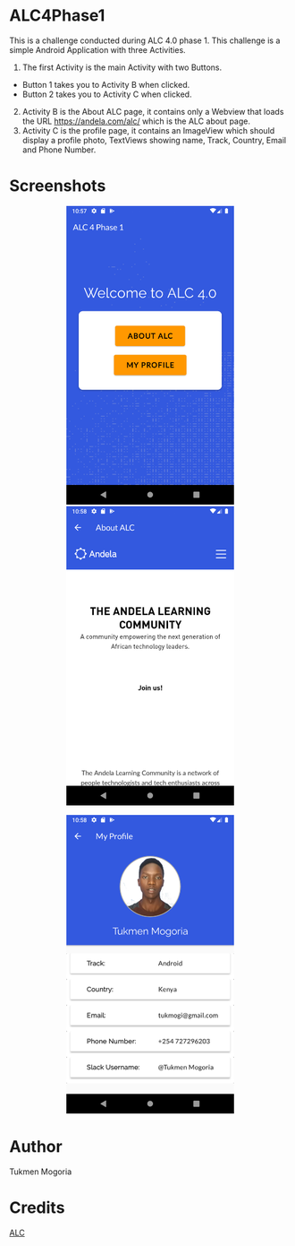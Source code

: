 # ALC4Phase1
This is a challenge conducted during ALC 4.0 phase 1. This challenge is a simple Android Application with three Activities.
1. The first Activity is the main Activity with two Buttons.
  * Button 1 takes you to Activity B when clicked.
  * Button 2 takes you to Activity C when clicked.
2. Activity B is the About ALC page, it contains only a Webview that loads the URL https://andela.com/alc/ which is the ALC about page.
3. Activity C is the profile page, it contains an ImageView which should display a profile photo,
TextViews showing name, Track, Country, Email and Phone Number.

# Screenshots
<p align="center">
  <img src="screenshots/Screenshot_1.png?raw=true" width=300 />
  <img src="screenshots/Screenshot_3.png?raw=true" width=300 />
</p>
<p align="center"><img src="screenshots/Screenshot_2.png?raw=true" width=300 /></p>

# Author
Tukmen Mogoria
# Credits
[ALC](https://andela.com/alc/)

